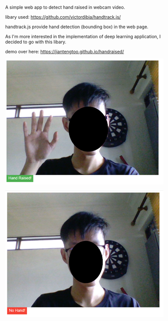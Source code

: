 A simple web app to detect hand raised in webcam video.  

libary used: https://github.com/victordibia/handtrack.js/  

handtrack.js provide hand detection (bounding box) in the web page.  

As I'm more interested in the implementation of deep learning application, I decided to go with this libary.  

demo over here: https://jiantengtoo.github.io/handraised/

![hand raised image](https://github.com/jiantengtoo/handraised/blob/master/images/gothand.png)  

![hand not raised image](https://github.com/jiantengtoo/handraised/blob/master/images/nohand.png)
